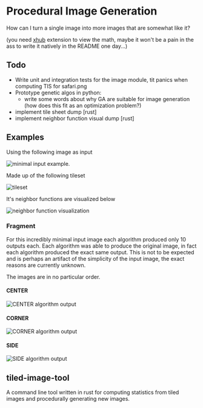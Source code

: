 # Procedural Image Generation

How can I turn a single image into more images that are somewhat like it?


(you need [xhub](https://github.com/nschloe/xhub)
extension to view the math, maybe it won't be a pain in the ass to write it
natively in the README one day...)

## Todo

- Write unit and integration tests for the image module, tit panics when computing
  TIS for safari.png
- Prototype genetic algos in python:
    - write some words about why GA are suitable for image generation
      (how does this fit as an optimization problem?)
- implement tile sheet dump [rust]
- implement neighbor function visual dump [rust]

## Examples

Using the following image as input 

![minimal input example](https://imgur.com/ZuOinkm.png).

Made up of the following tileset

![tileset](https://imgur.com/CfTFzSk.png)

It's neighbor functions are visualized below

![neighbor function visualization](https://imgur.com/GQAaMIr.png)

### Fragment

For this incredibly minimal input image each algorithm produced only 10 outputs
each. Each algorithm was able to produce the original image, in fact each algorithm
produced the exact same output. This is not to be expected and is perhaps an
artifact of the simplicity of the input image, the exact reasons are currently unknown.

The images are in no particular order.

#### CENTER

![CENTER algorithm output](https://imgur.com/0fcqyXN.png)

#### CORNER

![CORNER algorithm output](https://imgur.com/pXQtAjm.png)

#### SIDE

![SIDE algorithm output](https://imgur.com/dZEUcL5.png)

## tiled-image-tool

A command line tool written in rust for computing statistics from tiled images
and procedurally generating new images.
